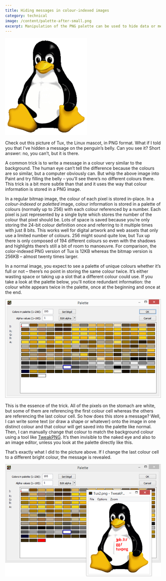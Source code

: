 ```yaml
---
title: Hiding messages in colour-indexed images
category: technical
image: /content/palette-after-small.png
excerpt: Manipulation of the PNG palette can be used to hide data or messages in plain sight.
---
```

![Tux](/content/Tux2.png)

Check out this picture of Tux, the Linux mascot, in PNG format. What if I told you that I’ve hidden a message on the penguin’s belly. Can you see it? Short answer: no, you can’t, but it is there.

A common trick is to write a message in a colour very similar to the background. The human eye can’t tell the difference because the colours are so similar, but a computer obviously can. But whip the above image into Paint and try filling the belly – you’ll see there’s no different colours there. This trick is a bit more subtle than that and it uses the way that colour information is stored in a PNG image.

In a regular bitmap image, the colour of each pixel is stored in-place. In a _colour-indexed_ or _paletted_ image, colour information is stored in a palette of colours (normally up to 256) with each colour referenced by a number. Each pixel is just represented by a single byte which stores the number of the colour that pixel should be. Lots of space is saved because you’re only storing the 24-bit colour definition once and referring to it multiple times with just 8 bits. This works well for digital artwork and web assets that only use a limited number of colours. 256 might sound quite low, but Tux up there is only composed of 194 different colours so even with the shadows and highlights there’s still a bit of room to manoeuvre. For comparison, the color-indexed PNG version of Tux is 12KB whereas the bitmap version is 256KB – almost twenty times larger.

In a normal image, you expect to see a palette of unique colours whether it’s full or not – there’s no point in storing the same colour twice. It’s either wasting space or taking up a slot that a different colour could use. If you take a look at the palette below, you’ll notice redundant information: the colour white appears twice in the palette, once at the beginning and once at the end.

![Screenshot of a TweakPNG palette window showing duplicate colours.](/content/palette-before.png)

This is the essence of the trick. All of the pixels on the stomach are white, but some of them are referencing the first colour cell whereas the others are referencing the last colour cell. So how does this store a message? Well, I can write some text (or draw a shape or whatever) onto the image in one distinct colour and that colour will get saved into the palette like normal. Then, I can manually change that colour to match the background colour using a tool like [TweakPNG](http://entropymine.com/jason/tweakpng/). It’s then invisible to the naked eye and also to an image editor, unless you look at the palette directly like this.

That’s exactly what I did to the picture above. If I change the last colour cell to a different bright colour, the message is revealed.

![Screenshot of a TweakPNG palette window and image preview showing the effect of changing duplicate colours.](/content/palette-after.png)
